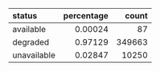 | status      |   percentage |   count |
|:------------|-------------:|--------:|
| available   |      0.00024 |      87 |
| degraded    |      0.97129 |  349663 |
| unavailable |      0.02847 |   10250 |
